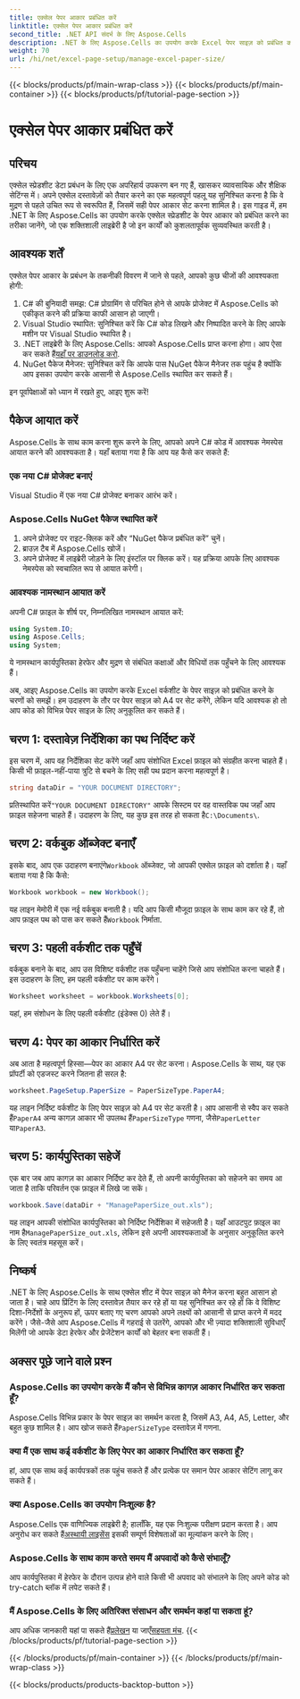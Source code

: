 ```yaml
---
title: एक्सेल पेपर आकार प्रबंधित करें
linktitle: एक्सेल पेपर आकार प्रबंधित करें
second_title: .NET API संदर्भ के लिए Aspose.Cells
description: .NET के लिए Aspose.Cells का उपयोग करके Excel पेपर साइज़ को प्रबंधित करना सीखें। यह गाइड सहज एकीकरण के लिए चरण-दर-चरण निर्देश और उदाहरण प्रदान करता है।
weight: 70
url: /hi/net/excel-page-setup/manage-excel-paper-size/
---
```


{{< blocks/products/pf/main-wrap-class >}}
{{< blocks/products/pf/main-container >}}
{{< blocks/products/pf/tutorial-page-section >}}

# एक्सेल पेपर आकार प्रबंधित करें

## परिचय

एक्सेल स्प्रेडशीट डेटा प्रबंधन के लिए एक अपरिहार्य उपकरण बन गए हैं, खासकर व्यावसायिक और शैक्षिक सेटिंग्स में। अपने एक्सेल दस्तावेज़ों को तैयार करने का एक महत्वपूर्ण पहलू यह सुनिश्चित करना है कि वे मुद्रण से पहले उचित रूप से स्वरूपित हैं, जिसमें सही पेपर आकार सेट करना शामिल है। इस गाइड में, हम .NET के लिए Aspose.Cells का उपयोग करके एक्सेल स्प्रेडशीट के पेपर आकार को प्रबंधित करने का तरीका जानेंगे, जो एक शक्तिशाली लाइब्रेरी है जो इन कार्यों को कुशलतापूर्वक सुव्यवस्थित करती है।

## आवश्यक शर्तें

एक्सेल पेपर आकार के प्रबंधन के तकनीकी विवरण में जाने से पहले, आपको कुछ चीजों की आवश्यकता होगी:

1. C# की बुनियादी समझ: C# प्रोग्रामिंग से परिचित होने से आपके प्रोजेक्ट में Aspose.Cells को एकीकृत करने की प्रक्रिया काफी आसान हो जाएगी।
2. Visual Studio स्थापित: सुनिश्चित करें कि C# कोड लिखने और निष्पादित करने के लिए आपके मशीन पर Visual Studio स्थापित है।
3. .NET लाइब्रेरी के लिए Aspose.Cells: आपको Aspose.Cells प्राप्त करना होगा। आप ऐसा कर सकते हैं[यहाँ पर डाउनलोड करो](https://releases.aspose.com/cells/net/).
4. NuGet पैकेज मैनेजर: सुनिश्चित करें कि आपके पास NuGet पैकेज मैनेजर तक पहुंच है क्योंकि आप इसका उपयोग करके आसानी से Aspose.Cells स्थापित कर सकते हैं।

इन पूर्वापेक्षाओं को ध्यान में रखते हुए, आइए शुरू करें!

## पैकेज आयात करें

Aspose.Cells के साथ काम करना शुरू करने के लिए, आपको अपने C# कोड में आवश्यक नेमस्पेस आयात करने की आवश्यकता है। यहाँ बताया गया है कि आप यह कैसे कर सकते हैं:

### एक नया C# प्रोजेक्ट बनाएं

Visual Studio में एक नया C# प्रोजेक्ट बनाकर आरंभ करें।

### Aspose.Cells NuGet पैकेज स्थापित करें

1. अपने प्रोजेक्ट पर राइट-क्लिक करें और “NuGet पैकेज प्रबंधित करें” चुनें।
2. ब्राउज़ टैब में Aspose.Cells खोजें।
3. अपने प्रोजेक्ट में लाइब्रेरी जोड़ने के लिए इंस्टॉल पर क्लिक करें। यह प्रक्रिया आपके लिए आवश्यक नेमस्पेस को स्वचालित रूप से आयात करेगी।

### आवश्यक नामस्थान आयात करें

अपनी C# फ़ाइल के शीर्ष पर, निम्नलिखित नामस्थान आयात करें:

```csharp
using System.IO;
using Aspose.Cells;
using System;
```

ये नामस्थान कार्यपुस्तिका हेरफेर और मुद्रण से संबंधित कक्षाओं और विधियों तक पहुँचने के लिए आवश्यक हैं।

अब, आइए Aspose.Cells का उपयोग करके Excel वर्कशीट के पेपर साइज़ को प्रबंधित करने के चरणों को समझें। हम उदाहरण के तौर पर पेपर साइज़ को A4 पर सेट करेंगे, लेकिन यदि आवश्यक हो तो आप कोड को विभिन्न पेपर साइज़ के लिए अनुकूलित कर सकते हैं।

## चरण 1: दस्तावेज़ निर्देशिका का पथ निर्दिष्ट करें

इस चरण में, आप वह निर्देशिका सेट करेंगे जहाँ आप संशोधित Excel फ़ाइल को संग्रहीत करना चाहते हैं। किसी भी फ़ाइल-नहीं-पाया त्रुटि से बचने के लिए सही पथ प्रदान करना महत्वपूर्ण है।

```csharp
string dataDir = "YOUR DOCUMENT DIRECTORY";
```

 प्रतिस्थापित करें`"YOUR DOCUMENT DIRECTORY"` आपके सिस्टम पर वह वास्तविक पथ जहाँ आप फ़ाइल सहेजना चाहते हैं। उदाहरण के लिए, यह कुछ इस तरह हो सकता है`C:\Documents\`.

## चरण 2: वर्कबुक ऑब्जेक्ट बनाएँ

 इसके बाद, आप एक उदाहरण बनाएंगे`Workbook` ऑब्जेक्ट, जो आपकी एक्सेल फ़ाइल को दर्शाता है। यहाँ बताया गया है कि कैसे:

```csharp
Workbook workbook = new Workbook();
```

 यह लाइन मेमोरी में एक नई वर्कबुक बनाती है। यदि आप किसी मौजूदा फ़ाइल के साथ काम कर रहे हैं, तो आप फ़ाइल पथ को पास कर सकते हैं`Workbook` निर्माता.

## चरण 3: पहली वर्कशीट तक पहुँचें

वर्कबुक बनाने के बाद, आप उस विशिष्ट वर्कशीट तक पहुँचना चाहेंगे जिसे आप संशोधित करना चाहते हैं। इस उदाहरण के लिए, हम पहली वर्कशीट पर काम करेंगे।

```csharp
Worksheet worksheet = workbook.Worksheets[0];
```

यहां, हम संशोधन के लिए पहली वर्कशीट (इंडेक्स 0) लेते हैं।

## चरण 4: पेपर का आकार निर्धारित करें

अब आता है महत्वपूर्ण हिस्सा—पेपर का आकार A4 पर सेट करना। Aspose.Cells के साथ, यह एक प्रॉपर्टी को एडजस्ट करने जितना ही सरल है:

```csharp
worksheet.PageSetup.PaperSize = PaperSizeType.PaperA4;
```

 यह लाइन निर्दिष्ट वर्कशीट के लिए पेपर साइज़ को A4 पर सेट करती है। आप आसानी से स्वैप कर सकते हैं`PaperA4` अन्य कागज़ आकार भी उपलब्ध हैं`PaperSizeType` गणना, जैसे`PaperLetter` या`PaperA3`.

## चरण 5: कार्यपुस्तिका सहेजें

एक बार जब आप कागज़ का आकार निर्दिष्ट कर देते हैं, तो अपनी कार्यपुस्तिका को सहेजने का समय आ जाता है ताकि परिवर्तन एक फ़ाइल में लिखे जा सकें।

```csharp
workbook.Save(dataDir + "ManagePaperSize_out.xls");
```

 यह लाइन आपकी संशोधित कार्यपुस्तिका को निर्दिष्ट निर्देशिका में सहेजती है। यहाँ आउटपुट फ़ाइल का नाम है`ManagePaperSize_out.xls`, लेकिन इसे अपनी आवश्यकताओं के अनुसार अनुकूलित करने के लिए स्वतंत्र महसूस करें।

## निष्कर्ष

.NET के लिए Aspose.Cells के साथ एक्सेल शीट में पेपर साइज़ को मैनेज करना बहुत आसान हो जाता है। चाहे आप प्रिंटिंग के लिए दस्तावेज़ तैयार कर रहे हों या यह सुनिश्चित कर रहे हों कि वे विशिष्ट दिशा-निर्देशों के अनुरूप हों, ऊपर बताए गए चरण आपको अपने लक्ष्यों को आसानी से प्राप्त करने में मदद करेंगे। जैसे-जैसे आप Aspose.Cells में गहराई से उतरेंगे, आपको और भी ज़्यादा शक्तिशाली सुविधाएँ मिलेंगी जो आपके डेटा हेरफेर और प्रेजेंटेशन कार्यों को बेहतर बना सकती हैं।

## अक्सर पूछे जाने वाले प्रश्न

### Aspose.Cells का उपयोग करके मैं कौन से विभिन्न कागज़ आकार निर्धारित कर सकता हूँ?
 Aspose.Cells विभिन्न प्रकार के पेपर साइज़ का समर्थन करता है, जिसमें A3, A4, A5, Letter, और बहुत कुछ शामिल है। आप खोज सकते हैं`PaperSizeType` दस्तावेज़ में गणना.

### क्या मैं एक साथ कई वर्कशीट के लिए पेपर का आकार निर्धारित कर सकता हूँ?
हां, आप एक साथ कई कार्यपत्रकों तक पहुंच सकते हैं और प्रत्येक पर समान पेपर आकार सेटिंग लागू कर सकते हैं।

### क्या Aspose.Cells का उपयोग निःशुल्क है?
 Aspose.Cells एक वाणिज्यिक लाइब्रेरी है; हालाँकि, यह एक निःशुल्क परीक्षण प्रदान करता है। आप अनुरोध कर सकते हैं[अस्थायी लाइसेंस](https://purchase.aspose.com/temporary-license/) इसकी सम्पूर्ण विशेषताओं का मूल्यांकन करने के लिए।

### Aspose.Cells के साथ काम करते समय मैं अपवादों को कैसे संभालूँ?
आप कार्यपुस्तिका में हेरफेर के दौरान उत्पन्न होने वाले किसी भी अपवाद को संभालने के लिए अपने कोड को try-catch ब्लॉक में लपेट सकते हैं।

### मैं Aspose.Cells के लिए अतिरिक्त संसाधन और समर्थन कहां पा सकता हूं?
 आप अधिक जानकारी यहां पा सकते हैं[प्रलेखन](https://reference.aspose.com/cells/net/) या जाएँ[सहयता मंच](https://forum.aspose.com/c/cells/9).
{{< /blocks/products/pf/tutorial-page-section >}}

{{< /blocks/products/pf/main-container >}}
{{< /blocks/products/pf/main-wrap-class >}}

{{< blocks/products/products-backtop-button >}}
